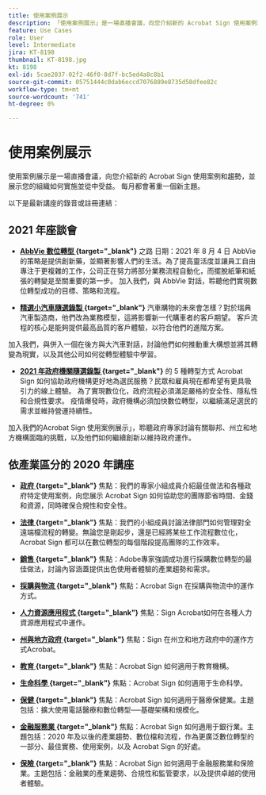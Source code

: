 ```yaml
---
title: 使用案例展示
description: 「使用案例展示」是一場直播會議，向您介紹新的 Acrobat Sign 使用案例和趨勢，並展示您的組織如何實施並從中受益
feature: Use Cases
role: User
level: Intermediate
jira: KT-8198
thumbnail: KT-8198.jpg
kt: 8198
exl-id: 5cae2037-02f2-46f0-8d7f-bc5ed4a8c8b1
source-git-commit: 05751444c0dab6eccd7076889e8735d58dfee82c
workflow-type: tm+mt
source-wordcount: '741'
ht-degree: 0%

---
```


# 使用案例展示

使用案例展示是一場直播會議，向您介紹新的 Acrobat Sign 使用案例和趨勢，並展示您的組織如何實施並從中受益。 每月都會著重一個新主題。

以下是最新講座的錄音或註冊連結：

## 2021 年座談會

* **[AbbVie 數位轉型 ](https://use-case-showcase-with-abbvie.joinus.adobeevents.com/){target="_blank"}** 之路
日期：2021 年 8 月 4 日
AbbVie 的策略是提供創新藥，並顯著影響人們的生活。為了提高靈活度並讓員工自由專注于更複雜的工作，公司正在努力將部分業務流程自動化，而擺脫紙筆和紙張的轉變是至關重要的第一步。 加入我們，與 AbbVie 對話，聆聽他們實現數位轉型成功的目標、策略和流程。

* **[精選小汽車隨選錄製 ](https://gateway.on24.com/wcc/eh/2172296/lp/2963219/adobe-sign-use-case-showcase%3A-featuring-volvo-cars/){target="_blank"}**
汽車購物的未來會怎樣？對於瑞典汽車製造商，他們改為業務模型，這將影響新一代購車者的客戶期望。 客戶流程的核心是能夠提供最高品質的客戶體驗，以符合他們的進階方案。

加入我們，與併入一個在後方與大汽車對話，討論他們如何推動重大構想並將其轉變為現實，以及其他公司如何從轉型體驗中學習。

* **[2021 年政府機關隨選錄製 ](https://gateway.on24.com/wcc/eh/2172296/lp/2790280/5-ways-government-agencies-will-transform-in-2021-/){target="_blank"}** 的 5 種轉型方式
Acrobat Sign 如何協助政府機構更好地為選民服務？民眾和雇員現在都希望有更具吸引力的線上體驗。 為了實現數位化，政府流程必須滿足嚴格的安全性、隱私性和合規性要求。 疫情爆發時，政府機構必須加快數位轉型，以繼續滿足選民的需求並維持營運持續性。

加入我們的Acrobat Sign 使用案例展示」，聆聽政府專家討論有關聯邦、州立和地方機構面臨的挑戰，以及他們如何繼續創新以維持政府運作。

## 依產業區分的 2020 年講座

* **[政府 ](https://event.on24.com/wcc/r/2790280/7FFF27458A6834FDF8C73C5149637590?partnerref=EXL){target="_blank"}**
焦點：我們的專家小組成員介紹最佳做法和各種政府特定使用案例，向您展示 Acrobat Sign 如何協助您的團隊節省時間、金錢和資源，同時確保合規性和安全性。

* **[法律 ](https://event.on24.com/wcc/r/2634329/292CA0B317E56600A114508CC55376BF?partnerref=EXL){target="_blank"}**
焦點：我們的小組成員討論法律部門如何管理對全遠端檔流程的轉變。無論您是剛起步，還是已經將某些工作流程數位化，Acrobat Sign 都可以在數位轉型的每個階段提高團隊的工作效率。

* **[銷售 ](https://acrobat.adobe.com/us/en/business/webinars/adobe-sign-use-case-showcase-sales.html){target="_blank"}**
焦點：Adobe專家強調成功進行採購數位轉型的最佳做法，討論內容涵蓋提供出色使用者體驗的產業趨勢和需求。

* **[採購與物流 ](https://event.on24.com/wcc/r/2514418/278FB6F16C198E2B866CF487AF9514F6){target="_blank"}**
焦點：Acrobat Sign 在採購與物流中的運作方式。

* **[人力資源應用程式 ](https://event.on24.com/wcc/r/2351937/D9E34A102F309DFCAF0D07D5192BD66D){target="_blank"}**
焦點：Sign Acrobat如何在各種人力資源應用程式中運作。

* **[州與地方政府 ](https://event.on24.com/wcc/r/2351937/D9E34A102F309DFCAF0D07D5192BD66D){target="_blank"}**
焦點：Sign 在州立和地方政府中的運作方式Acrobat。

* **[教育 ](https://event.on24.com/wcc/r/2241711/762243D5EE65DAC44D3AE7BCCD3388A7){target="_blank"}**
焦點：Acrobat Sign 如何適用于教育機構。

* **[生命科學 ](https://event.on24.com/wcc/r/2204781/2C266134D08DDE48E17C77746F192AA6){target="_blank"}**
焦點：Acrobat Sign 如何適用于生命科學。

* **[保健 ](https://event.on24.com/wcc/r/2202626/1D60C42BD396AE273CB09CF53F1051BE){target="_blank"}**
焦點：Acrobat Sign 如何適用于醫療保健業。主題包括：擴大使用電話醫療和數位轉型──基礎架構和規模化。

* **[金融服務業 ](https://event.on24.com/wcc/r/2177152/40A4315A5D32F21AFB5EB03E25C15992){target="_blank"}**
焦點：Acrobat Sign 如何適用于銀行業。主題包括：2020 年及以後的產業趨勢、數位檔和流程，作為更廣泛數位轉型的一部分、最佳實務、使用案例，以及 Acrobat Sign 的好處。

* **[保險 ](https://event.on24.com/wcc/r/2162717/1449ED610AD3B545004079728D9AE0F6){target="_blank"}**
焦點：Acrobat Sign 如何適用于金融服務業和保險業。主題包括：金融業的產業趨勢、合規性和監管要求，以及提供卓越的使用者體驗。
